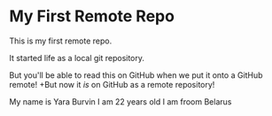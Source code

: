 # My First Remote Repo

This is my first remote repo.

It started life as a local git repository.

But you'll be able to read this on GitHub when we put it onto a GitHub remote!
+But now it *is* on GitHub as a remote repository!

My name is Yara Burvin
I am 22 years old
I am froom Belarus
